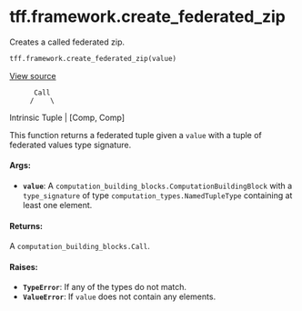 <div itemscope itemtype="http://developers.google.com/ReferenceObject">
<meta itemprop="name" content="tff.framework.create_federated_zip" />
<meta itemprop="path" content="Stable" />
</div>

# tff.framework.create_federated_zip

Creates a called federated zip.

```python
tff.framework.create_federated_zip(value)
```

<a target="_blank" href="http://github.com/tensorflow/federated/tree/master/tensorflow_federated/python/core/impl/computation_constructing_utils.py">View
source</a>

<!-- Placeholder for "Used in" -->

          Call
         /    \

Intrinsic Tuple | [Comp, Comp]

This function returns a federated tuple given a `value` with a tuple of
federated values type signature.

#### Args:

*   <b>`value`</b>: A `computation_building_blocks.ComputationBuildingBlock`
    with a `type_signature` of type `computation_types.NamedTupleType`
    containing at least one element.

#### Returns:

A `computation_building_blocks.Call`.

#### Raises:

*   <b>`TypeError`</b>: If any of the types do not match.
*   <b>`ValueError`</b>: If `value` does not contain any elements.
